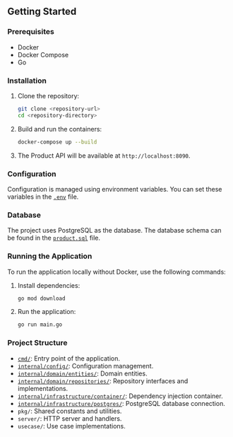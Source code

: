 
## Getting Started

### Prerequisites

- Docker
- Docker Compose
- Go

### Installation

1. Clone the repository:
    ```sh
    git clone <repository-url>
    cd <repository-directory>
    ```

2. Build and run the containers:
    ```sh
    docker-compose up --build
    ```

3. The Product API will be available at `http://localhost:8090`.

### Configuration

Configuration is managed using environment variables. You can set these variables in the [`.env`](command:_github.copilot.openRelativePath?%5B%7B%22scheme%22%3A%22file%22%2C%22authority%22%3A%22%22%2C%22path%22%3A%22%2FUsers%2Fhafiedh%2Fgo%2Fsrc%2Fside_projects%2Fmoney-transfer%2F.env%22%2C%22query%22%3A%22%22%2C%22fragment%22%3A%22%22%7D%2C%22cb46b11c-ca19-40e9-ba04-d48960866c0c%22%5D "/Users/hafiedh/go/src/side_projects/money-transfer/.env") file.

### Database

The project uses PostgreSQL as the database. The database schema can be found in the [`product.sql`](command:_github.copilot.openRelativePath?%5B%7B%22scheme%22%3A%22file%22%2C%22authority%22%3A%22%22%2C%22path%22%3A%22%2FUsers%2Fhafiedh%2Fgo%2Fsrc%2Fside_projects%2Fmoney-transfer%2Fproduct.sql%22%2C%22query%22%3A%22%22%2C%22fragment%22%3A%22%22%7D%2C%22cb46b11c-ca19-40e9-ba04-d48960866c0c%22%5D "/Users/hafiedh/go/src/side_projects/money-transfer/product.sql") file.

### Running the Application

To run the application locally without Docker, use the following commands:

1. Install dependencies:
    ```sh
    go mod download
    ```

2. Run the application:
    ```sh
    go run main.go
    ```

### Project Structure

- [`cmd/`](command:_github.copilot.openRelativePath?%5B%7B%22scheme%22%3A%22file%22%2C%22authority%22%3A%22%22%2C%22path%22%3A%22%2FUsers%2Fhafiedh%2Fgo%2Fsrc%2Fside_projects%2Fmoney-transfer%2Fcmd%2F%22%2C%22query%22%3A%22%22%2C%22fragment%22%3A%22%22%7D%2C%22cb46b11c-ca19-40e9-ba04-d48960866c0c%22%5D "/Users/hafiedh/go/src/side_projects/money-transfer/cmd/"): Entry point of the application.
- [`internal/config/`](command:_github.copilot.openRelativePath?%5B%7B%22scheme%22%3A%22file%22%2C%22authority%22%3A%22%22%2C%22path%22%3A%22%2FUsers%2Fhafiedh%2Fgo%2Fsrc%2Fside_projects%2Fmoney-transfer%2Finternal%2Fconfig%2F%22%2C%22query%22%3A%22%22%2C%22fragment%22%3A%22%22%7D%2C%22cb46b11c-ca19-40e9-ba04-d48960866c0c%22%5D "/Users/hafiedh/go/src/side_projects/money-transfer/internal/config/"): Configuration management.
- [`internal/domain/entities/`](command:_github.copilot.openRelativePath?%5B%7B%22scheme%22%3A%22file%22%2C%22authority%22%3A%22%22%2C%22path%22%3A%22%2FUsers%2Fhafiedh%2Fgo%2Fsrc%2Fside_projects%2Fmoney-transfer%2Finternal%2Fdomain%2Fentities%2F%22%2C%22query%22%3A%22%22%2C%22fragment%22%3A%22%22%7D%2C%22cb46b11c-ca19-40e9-ba04-d48960866c0c%22%5D "/Users/hafiedh/go/src/side_projects/money-transfer/internal/domain/entities/"): Domain entities.
- [`internal/domain/repositories/`](command:_github.copilot.openRelativePath?%5B%7B%22scheme%22%3A%22file%22%2C%22authority%22%3A%22%22%2C%22path%22%3A%22%2FUsers%2Fhafiedh%2Fgo%2Fsrc%2Fside_projects%2Fmoney-transfer%2Finternal%2Fdomain%2Frepositories%2F%22%2C%22query%22%3A%22%22%2C%22fragment%22%3A%22%22%7D%2C%22cb46b11c-ca19-40e9-ba04-d48960866c0c%22%5D "/Users/hafiedh/go/src/side_projects/money-transfer/internal/domain/repositories/"): Repository interfaces and implementations.
- [`internal/infrastructure/container/`](command:_github.copilot.openRelativePath?%5B%7B%22scheme%22%3A%22file%22%2C%22authority%22%3A%22%22%2C%22path%22%3A%22%2FUsers%2Fhafiedh%2Fgo%2Fsrc%2Fside_projects%2Fmoney-transfer%2Finternal%2Finfrastructure%2Fcontainer%2F%22%2C%22query%22%3A%22%22%2C%22fragment%22%3A%22%22%7D%2C%22cb46b11c-ca19-40e9-ba04-d48960866c0c%22%5D "/Users/hafiedh/go/src/side_projects/money-transfer/internal/infrastructure/container/"): Dependency injection container.
- [`internal/infrastructure/postgres/`](command:_github.copilot.openRelativePath?%5B%7B%22scheme%22%3A%22file%22%2C%22authority%22%3A%22%22%2C%22path%22%3A%22%2FUsers%2Fhafiedh%2Fgo%2Fsrc%2Fside_projects%2Fmoney-transfer%2Finternal%2Finfrastructure%2Fpostgres%2F%22%2C%22query%22%3A%22%22%2C%22fragment%22%3A%22%22%7D%2C%22cb46b11c-ca19-40e9-ba04-d48960866c0c%22%5D "/Users/hafiedh/go/src/side_projects/money-transfer/internal/infrastructure/postgres/"): PostgreSQL database connection.
- `pkg/`: Shared constants and utilities.
- `server/`: HTTP server and handlers.
- `usecase/`: Use case implementations.